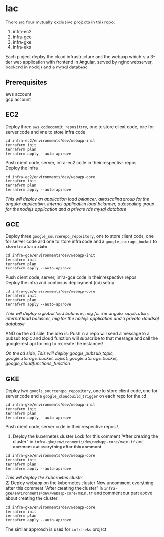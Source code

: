 # Iac
There are four mutually exclusive projects in this repo:
1. infra-ec2
2. infra-gce
3. infra-gke
4. infra-eks

Each project deploy the cloud infrastructure and the webapp which is a 3-tier web application with frontend in Angular, served by nginx webserver, backend in nodejs and a mysql database
## Prerequisites
aws account \
gcp account

## EC2
Deploy three ```aws_codecommit_repository```, one to store client code, one for server code and one to store infra code
```
cd infra-ec2/environments/dev/webapp-init
terraform init
terraform plan
terraform apply --auto-approve
```
Push client code, server, infra-ec2 code in their respective repos \
Deploy the infra
```
cd infra-ec2/environments/dev/webapp-core
terraform init
terraform plan
terraform apply --auto-approve
```
*This will deploy an application load balancer, autoscaling group for the angular application, internal application load balancer, autoscaling group for the nodejs application and a private rds mysql database*

## GCE
Deploy three ```google_sourcerepo_repository```, one to store client code, one for server code and one to store infra code and a ```google_storage_bucket``` to store terraform state
```
cd infra-gce/environments/dev/webapp-init
terraform init
terraform plan
terraform apply --auto-approve
```
Push client code, server, infra-gce code in their respective repos \
Deploy the infra and continous deployment (cd) setup
```
cd infra-gce/environments/dev/webapp-core
terraform init
terraform plan
terraform apply --auto-approve
```
*This will deploy a global load balancer, mig for the angular application, internal load balancer, mig for the nodejs application and a private cloudsql database*

AND on the cd side, the idea is:
Push in a repo will send a message to a pubsub topic and cloud function will subscribe to that message and call the google rest api for mig to recreate the instances!

*On the cd side, This will deploy google_pubsub_topic, google_storage_bucket_object, google_storage_bucket, google_cloudfunctions_function*

## GKE
Deploy two ```google_sourcerepo_repository```, one to store client code, one for server code and a ```google_cloudbuild_trigger``` on each repo for the cd
```
cd infra-gke/environments/dev/webapp-init
terraform init
terraform plan
terraform apply --auto-approve
```
Push client code, server code in their respective repos \
1) Deploy the kubernetes cluster
Look for this comment "After creating the cluster" in ```infra-gke/environments/dev/webapp-core/main.tf``` and comment out everything after this comment
```
cd infra-gke/environments/dev/webapp-core
terraform init
terraform plan
terraform apply --auto-approve
```
*This will deploy the kubernetes cluster* \
2) Deploy webapp on the kubernetes cluster
Now uncomment everything after this comment "After creating the cluster" in ```infra-gke/environments/dev/webapp-core/main.tf``` and comment out part above about creating the cluster
```
cd infra-gke/environments/dev/webapp-core
terraform init
terraform plan
terraform apply --auto-approve
```
The similar approach is used for ```infra-eks``` project
